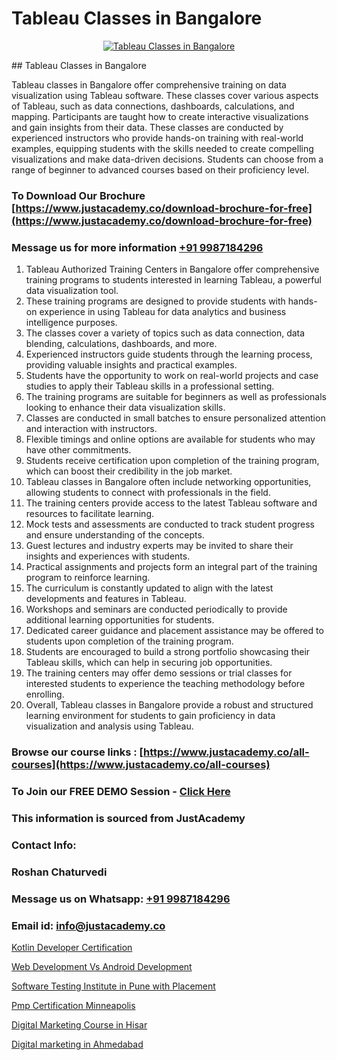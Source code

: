 # Tableau Classes in Bangalore

<p align="center">
  <a href="https://justacademy.co/course-detail/tableau-training">
    <img src="https://justacademy.co/storage2/course_image/1709718933_course_image.webp" alt="Tableau Classes in Bangalore">
  </a>
</p>
## Tableau Classes in Bangalore

Tableau classes in Bangalore offer comprehensive training on data visualization using Tableau software. These classes cover various aspects of Tableau, such as data connections, dashboards, calculations, and mapping. Participants are taught how to create interactive visualizations and gain insights from their data. These classes are conducted by experienced instructors who provide hands-on training with real-world examples, equipping students with the skills needed to create compelling visualizations and make data-driven decisions. Students can choose from a range of beginner to advanced courses based on their proficiency level.
### To Download Our Brochure [https://www.justacademy.co/download-brochure-for-free](https://www.justacademy.co/download-brochure-for-free)
### Message us for more information [+91 9987184296](https://api.whatsapp.com/send?phone=919987184296)
1) Tableau Authorized Training Centers in Bangalore offer comprehensive training programs to students interested in learning Tableau, a powerful data visualization tool.
2) These training programs are designed to provide students with hands-on experience in using Tableau for data analytics and business intelligence purposes.
3) The classes cover a variety of topics such as data connection, data blending, calculations, dashboards, and more.
4) Experienced instructors guide students through the learning process, providing valuable insights and practical examples.
5) Students have the opportunity to work on real-world projects and case studies to apply their Tableau skills in a professional setting.
6) The training programs are suitable for beginners as well as professionals looking to enhance their data visualization skills.
7) Classes are conducted in small batches to ensure personalized attention and interaction with instructors.
8) Flexible timings and online options are available for students who may have other commitments.
9) Students receive certification upon completion of the training program, which can boost their credibility in the job market.
10) Tableau classes in Bangalore often include networking opportunities, allowing students to connect with professionals in the field.
11) The training centers provide access to the latest Tableau software and resources to facilitate learning.
12) Mock tests and assessments are conducted to track student progress and ensure understanding of the concepts.
13) Guest lectures and industry experts may be invited to share their insights and experiences with students.
14) Practical assignments and projects form an integral part of the training program to reinforce learning.
15) The curriculum is constantly updated to align with the latest developments and features in Tableau.
16) Workshops and seminars are conducted periodically to provide additional learning opportunities for students.
17) Dedicated career guidance and placement assistance may be offered to students upon completion of the training program.
18) Students are encouraged to build a strong portfolio showcasing their Tableau skills, which can help in securing job opportunities.
19) The training centers may offer demo sessions or trial classes for interested students to experience the teaching methodology before enrolling.
20) Overall, Tableau classes in Bangalore provide a robust and structured learning environment for students to gain proficiency in data visualization and analysis using Tableau.

### Browse our course links : [https://www.justacademy.co/all-courses](https://www.justacademy.co/all-courses) 
### To Join our FREE DEMO Session - [Click Here](https://www.justacademy.co/register-for-course-demo)


### This information is sourced from JustAcademy
### Contact Info:
### Roshan Chaturvedi
### Message us on Whatsapp: [+91 9987184296](https://api.whatsapp.com/send?phone=919987184296)
### Email id: [info@justacademy.co](mailto:info@justacademy.co)
                
[Kotlin Developer Certification](https://www.linkedin.com/pulse/kotlin-developer-certification-software-training-mountain-view-tih9f/)

[Web Development Vs Android Development](https://www.linkedin.com/pulse/web-development-vs-android-justacademy-birmingham-ddygf?trackingId=6zxPgjrv4Nxg4YI%2F17d6Hw%3D%3D&lipi=urn%3Ali%3Apage%3Ad_flagship3_company_admin%3Bdmj1n%2FNASQS9f6RE%2Bsh6Vw%3D%3D)

[Software Testing Institute in Pune with Placement](https://medium.com/@namusn/software-testing-institute-in-pune-with-placement-daaf751dce7d)

[Pmp Certification Minneapolis](https://medium.com/@prempja40/pmp-certification-minneapolis-6028d7872096)

[Digital Marketing Course in Hisar](https://justacademyin.github.io/justacademy/digital-marketing-course-in-hisar)

[Digital marketing in Ahmedabad](https://justacademyin.github.io/justacademy/digital-marketing-in-ahmedabad)

